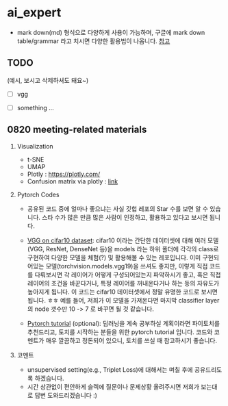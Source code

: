 # ai_expert

* mark down(md) 형식으로 다양하게 사용이 가능하며, 구글에 mark down table/grammar 라고 치시면 다양한 활용법이 나옵니다. [참고](https://heropy.blog/2017/09/30/markdown/)


## TODO

(예시, 보시고 삭제하셔도 돼요~)
- [ ] vgg
- [ ] something ...



## 0820 meeting-related materials

1. Visualization
    - t-SNE
    - UMAP
    - Plotly : https://plotly.com/
    - Confusion matrix via plotly : [link](https://stackoverflow.com/questions/60860121/plotly-how-to-make-an-annotated-confusion-matrix-using-a-heatmap)

2. Pytorch Codes
    - 공유된 코드 중에 얼마나 좋으냐는 사실 깃헙 레포의 Star 수를 보면 알 수 있습니다. 스타 수가 많은 만큼 많은 사람이 인정하고, 활용하고 있다고 보시면 됩니다.

    - [VGG on cifar10 dataset](https://github.com/kuangliu/pytorch-cifar): 
    cifar10 이라는 간단한 데이터셋에 대해 여러 모델(VGG, ResNet, DenseNet 등)을 models 라는 하위 폴더에 각각의 class로 구현하여 다양한 모델을 체험(?) 및 활용해볼 수 있는 레포입니다.
    이미 구현되어있는 모델(torchvision.models.vgg19)을 쓰셔도 좋지만, 
    이렇게 직접 코드를 다뤄보시면 각 레이어가 어떻게 구성되어있는지 파악하시기 좋고, 혹은 직접 레이어의 조건을 바꾼다거나, 특정 레이어를 꺼내온다거나 하는 등의 자유도가 높아지게 됩니다.
    이 코드는 cifar10 데이터셋에서 정말 유명한 코드로 보시면 됩니다. ㅎㅎ
    예를 들어, 저희가 이 모델을 가져온다면 마지막 classifier layer의 node 갯수만 10 -> 7 로 바꾸면 될 것 같습니다.

    - [Pytorch tutorial](https://github.com/yunjey/pytorch-tutorial) (optional): 
    딥러닝을 계속 공부하실 계획이라면 파이토치를 추천드리고, 토치를 시작하는 분들을 위한 pytorch tutorial 입니다.
    코드와 코멘트가 매우 깔끔하고 정돈되어 있으니, 토치를 쓰실 때 참고하시기 좋습니다.
  
3. 코멘트
    - unsupervised setting(e.g., Triplet Loss)에 대해서는 며칠 후에 공유드리도록 하겠습니다.
    - 시간 상관없이 편안하게 슬렉에 질문이나 문제상황 올려주시면 저희가 보는대로 답변 도와드리겠습니다 :) 
